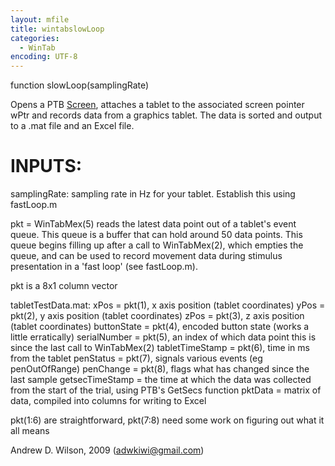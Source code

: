 ```yaml
---
layout: mfile
title: wintabslowLoop
categories:
  - WinTab
encoding: UTF-8
---
```


 function slowLoop(samplingRate)

 Opens a PTB [Screen](/docs/Screen), attaches a tablet to the associated screen pointer wPtr and records data from a graphics tablet. The data is sorted
 and output to a .mat file and an Excel file.

#  INPUTS:
 samplingRate: sampling rate in Hz for your tablet. Establish this using fastLoop.m

 pkt = WinTabMex(5) reads the latest data point out of a tablet's event queue. This queue is a buffer that can hold around 50 data points.
 This queue begins filling up after a call to WinTabMex(2), which empties the queue, and can be used to record movement data during
 stimulus presentation in a 'fast loop' (see fastLoop.m).

 pkt is a 8x1 column vector

 tabletTestData.mat:
           xPos                = pkt(1), x axis position (tablet coordinates)
           yPos                = pkt(2), y axis position (tablet coordinates)
           zPos                = pkt(3), z axis position (tablet coordinates)
           buttonState         = pkt(4), encoded button state (works a little erratically)
           serialNumber        = pkt(5), an index of which data point this is since the last call to WinTabMex(2)
           tabletTimeStamp     = pkt(6), time in ms from the tablet
           penStatus           = pkt(7), signals various events (eg penOutOfRange)
           penChange           = pkt(8), flags what has changed since the last sample
           getsecTimeStamp     = the time at which the data was collected from the start of the trial, using PTB's GetSecs function
           pktData             = matrix of data, compiled into columns for writing to Excel

pkt(1:6) are straightforward, pkt(7:8) need some work on figuring out what it all means

Andrew D. Wilson, 2009 (adwkiwi@gmail.com)